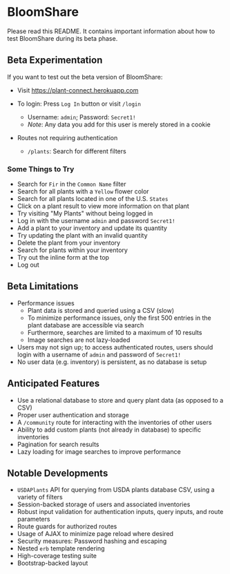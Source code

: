 # BloomShare

Please read this README. It contains important information about how to test BloomShare during its beta phase.

## Beta Experimentation

If you want to test out the beta version of BloomShare:

- Visit https://plant-connect.herokuapp.com
- To login: Press `Log In` button or visit `/login`
  - Username: `admin`; Password: `Secret1!`
  - _Note_: Any data you add for this user is merely stored in a cookie
- Routes not requiring authentication

  - `/plants`: Search for different filters

### Some Things to Try

- Search for `Fir` in the `Common Name` filter
- Search for all plants with a `Yellow` flower color
- Search for all plants located in one of the U.S. `States`
- Click on a plant result to view more information on that plant
- Try visiting "My Plants" without being logged in
- Log in with the username `admin` and password `Secret1!`
- Add a plant to your inventory and update its quantity
- Try updating the plant with an invalid quantity
- Delete the plant from your inventory
- Search for plants within your inventory
- Try out the inline form at the top
- Log out

## Beta Limitations

- Performance issues
  - Plant data is stored and queried using a CSV (slow)
  - To minimize performance issues, only the first 500 entries in the plant database are accessible via search
  - Furthermore, searches are limited to a maximum of 10 results
  - Image searches are not lazy-loaded
- Users may not sign up; to access authenticated routes, users should login with a username of `admin` and password of `Secret1!`
- No user data (e.g. inventory) is persistent, as no database is setup

## Anticipated Features

- Use a relational database to store and query plant data (as opposed to a CSV)
- Proper user authentication and storage
- A `/community` route for interacting with the inventories of other users
- Ability to add custom plants (not already in database) to specific inventories
- Pagination for search results
- Lazy loading for image searches to improve performance

## Notable Developments

- `USDAPlants` API for querying from USDA plants database CSV, using a variety of filters
- Session-backed storage of users and associated inventories
- Robust input validation for authentication inputs, query inputs, and route parameters
- Route guards for authorized routes
- Usage of AJAX to minimize page reload where desired
- Security measures: Password hashing and escaping
- Nested `erb` template rendering
- High-coverage testing suite
- Bootstrap-backed layout
